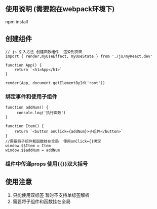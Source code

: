 ##  使用说明 (需要跑在webpack环境下)
npm install


##   创建组件
```tsx
// js 引入方法 创建函数组件  渲染到页面
import { render,myUseEffect, myUseState } from './js/myReact.dev'

function App() {
    return `<h1>App</h1>`
}

render(App, document.getElementById('root'))
```



### 绑定事件和使用子组件
```tsx
function addNum() {
     console.log('执行函数')
}

function Item() {
    return `<button onClick={addNum}>子组件</button>`
}
//需要将子组件和函数挂在全局  使用onClick={}绑定
window.$$Item = Item 
window.$$addNum = addNum

```

### 组件中传递props 使用{{}}双大括号
<Test  active={{1}}></Test>


## 使用注意
1. 只能使用双标签<tag></tag>  暂时不支持单标签解析
2. 需要将子组件和函数挂在全局